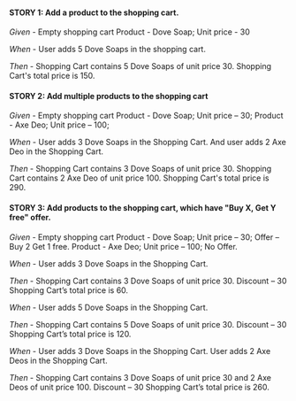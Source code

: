 #### STORY 1: Add a product to the shopping cart.

*Given* -
Empty shopping cart
Product - Dove Soap; Unit price - 30

*When* -
User adds 5 Dove Soaps in the shopping cart.

*Then* -
Shopping Cart contains 5 Dove Soaps of unit price 30.
Shopping Cart's total price is 150.



#### STORY 2: Add multiple products to the shopping cart
*Given* -
Empty shopping cart
Product - Dove Soap; Unit price – 30;
Product - Axe Deo; Unit price – 100;

*When* -
User adds 3 Dove Soaps in the Shopping Cart.
And user adds 2 Axe Deo in the Shopping Cart.

*Then* -
Shopping Cart contains 3 Dove Soaps of unit price 30.
Shopping Cart contains 2 Axe Deo of unit price 100.
Shopping Cart's total price is 290.



#### STORY 3: Add products to the shopping cart, which have "Buy X, Get Y free" offer.

*Given* -
Empty shopping cart
Product - Dove Soap; Unit price – 30; Offer – Buy 2 Get 1 free.
Product - Axe Deo; Unit price – 100; No Offer.

*When* -
User adds 3 Dove Soaps in the Shopping Cart.

*Then* -
Shopping Cart contains 3 Dove Soaps of unit price 30.
Discount – 30
Shopping Cart’s total price is 60.

*When* -
User adds 5 Dove Soaps in the Shopping Cart.

*Then* -
Shopping Cart contains 5 Dove Soaps of unit price 30.
Discount – 30
Shopping Cart’s total price is 120.

*When* -
User adds 3 Dove Soaps in the Shopping Cart.
User adds 2 Axe Deos in the Shopping Cart.

*Then* -
Shopping Cart contains 3 Dove Soaps of unit price 30 and 2 Axe Deos of unit price 100.
Discount – 30
Shopping Cart’s total price is 260.
